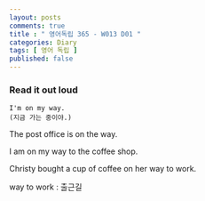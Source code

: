 ```yaml
---
layout: posts
comments: true
title : " 영어독립 365 - W013 D01 "
categories: Diary
tags: [ 영어 독립 ]
published: false
---
```


### Read it out loud

```text
I'm on my way.
(지금 가는 중이야.)
```

The post office is on the way.

I am on my way to the coffee shop.

Christy bought a cup of coffee on her way to work.

way to work
 : 출근길
